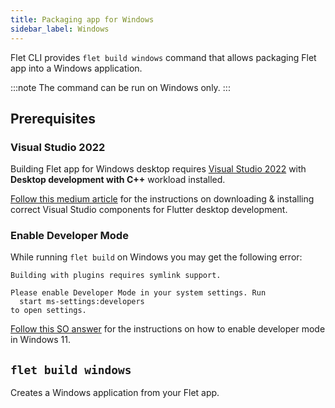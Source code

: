 ```yaml
---
title: Packaging app for Windows
sidebar_label: Windows
---
```


Flet CLI provides `flet build windows` command that allows packaging Flet app into a Windows application.

:::note
The command can be run on Windows only.
:::

## Prerequisites

### Visual Studio 2022

Building Flet app for Windows desktop requires [Visual Studio 2022](https://learn.microsoft.com/visualstudio/install/install-visual-studio?view=vs-2022) with **Desktop development with C++** workload installed.

[Follow this medium article](https://medium.com/@teamcode20233/a-guide-to-install-desktop-development-with-c-workload-542bb92cfe90) for the instructions on downloading & installing correct Visual Studio components for Flutter desktop development.

### Enable Developer Mode

While running `flet build` on Windows you may get the following error:

```
Building with plugins requires symlink support.

Please enable Developer Mode in your system settings. Run
  start ms-settings:developers
to open settings.
```

[Follow this SO answer](https://stackoverflow.com/a/70994092/1435891) for the instructions on how to enable developer mode in Windows 11.

## `flet build windows`

Creates a Windows application from your Flet app.
